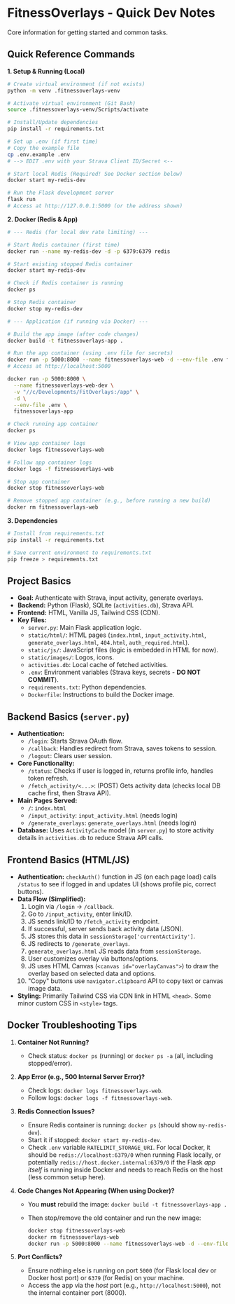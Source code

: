 # FitnessOverlays - Quick Dev Notes

Core information for getting started and common tasks.

## Quick Reference Commands

**1. Setup & Running (Local)**

```bash
# Create virtual environment (if not exists)
python -m venv .fitnessoverlays-venv

# Activate virtual environment (Git Bash)
source .fitnessoverlays-venv/Scripts/activate

# Install/Update dependencies
pip install -r requirements.txt

# Set up .env (if first time)
# Copy the example file
cp .env.example .env
# --> EDIT .env with your Strava Client ID/Secret <--

# Start local Redis (Required! See Docker section below)
docker start my-redis-dev

# Run the Flask development server
flask run
# Access at http://127.0.0.1:5000 (or the address shown)
```

**2. Docker (Redis & App)**

```bash
# --- Redis (for local dev rate limiting) ---

# Start Redis container (first time)
docker run --name my-redis-dev -d -p 6379:6379 redis

# Start existing stopped Redis container
docker start my-redis-dev

# Check if Redis container is running
docker ps

# Stop Redis container
docker stop my-redis-dev

# --- Application (if running via Docker) ---

# Build the app image (after code changes)
docker build -t fitnessoverlays-app .

# Run the app container (using .env file for secrets)
docker run -p 5000:8000 --name fitnessoverlays-web -d --env-file .env fitnessoverlays-app
# Access at http://localhost:5000

docker run -p 5000:8000 \
  --name fitnessoverlays-web-dev \
  -v "//c/Developments/FitOverlays:/app" \
  -d \
  --env-file .env \
  fitnessoverlays-app

# Check running app container
docker ps

# View app container logs
docker logs fitnessoverlays-web

# Follow app container logs
docker logs -f fitnessoverlays-web

# Stop app container
docker stop fitnessoverlays-web

# Remove stopped app container (e.g., before running a new build)
docker rm fitnessoverlays-web
```

**3. Dependencies**

```bash
# Install from requirements.txt
pip install -r requirements.txt

# Save current environment to requirements.txt
pip freeze > requirements.txt
```

## Project Basics

- **Goal:** Authenticate with Strava, input activity, generate overlays.
- **Backend:** Python (Flask), SQLite (`activities.db`), Strava API.
- **Frontend:** HTML, Vanilla JS, Tailwind CSS (CDN).
- **Key Files:**
  - `server.py`: Main Flask application logic.
  - `static/html/`: HTML pages (`index.html`, `input_activity.html`, `generate_overlays.html`, `404.html`, `auth_required.html`).
  - `static/js/`: JavaScript files (logic is embedded in HTML for now).
  - `static/images/`: Logos, icons.
  - `activities.db`: Local cache of fetched activities.
  - `.env`: Environment variables (Strava keys, secrets - **DO NOT COMMIT**).
  - `requirements.txt`: Python dependencies.
  - `Dockerfile`: Instructions to build the Docker image.

## Backend Basics (`server.py`)

- **Authentication:**
  - `/login`: Starts Strava OAuth flow.
  - `/callback`: Handles redirect from Strava, saves tokens to session.
  - `/logout`: Clears user session.
- **Core Functionality:**
  - `/status`: Checks if user is logged in, returns profile info, handles token refresh.
  - `/fetch_activity/<...>`: (POST) Gets activity data (checks local DB cache first, then Strava API).
- **Main Pages Served:**
  - `/`: `index.html`
  - `/input_activity`: `input_activity.html` (needs login)
  - `/generate_overlays`: `generate_overlays.html` (needs login)
- **Database:** Uses `ActivityCache` model (in `server.py`) to store activity details in `activities.db` to reduce Strava API calls.

## Frontend Basics (HTML/JS)

- **Authentication:** `checkAuth()` function in JS (on each page load) calls `/status` to see if logged in and updates UI (shows profile pic, correct buttons).
- **Data Flow (Simplified):**
    1. Login via `/login` -> `/callback`.
    2. Go to `/input_activity`, enter link/ID.
    3. JS sends link/ID to `/fetch_activity` endpoint.
    4. If successful, server sends back activity data (JSON).
    5. JS stores this data in `sessionStorage['currentActivity']`.
    6. JS redirects to `/generate_overlays`.
    7. `generate_overlays.html` JS reads data from `sessionStorage`.
    8. User customizes overlay via buttons/options.
    9. JS uses HTML Canvas (`<canvas id="overlayCanvas">`) to draw the overlay based on selected data and options.
    10. "Copy" buttons use `navigator.clipboard` API to copy text or canvas image data.
- **Styling:** Primarily Tailwind CSS via CDN link in HTML `<head>`. Some minor custom CSS in `<style>` tags.

## Docker Troubleshooting Tips

1. **Container Not Running?**
    - Check status: `docker ps` (running) or `docker ps -a` (all, including stopped/error).
2. **App Error (e.g., 500 Internal Server Error)?**
    - Check logs: `docker logs fitnessoverlays-web`.
    - Follow logs: `docker logs -f fitnessoverlays-web`.
3. **Redis Connection Issues?**
    - Ensure Redis container is running: `docker ps` (should show `my-redis-dev`).
    - Start it if stopped: `docker start my-redis-dev`.
    - Check `.env` variable `RATELIMIT_STORAGE_URI`. For local Docker, it should be `redis://localhost:6379/0` when running Flask locally, or potentially `redis://host.docker.internal:6379/0` if the Flask *app itself* is running inside Docker and needs to reach Redis on the host (less common setup here).
4. **Code Changes Not Appearing (When using Docker)?**
    - You **must** rebuild the image: `docker build -t fitnessoverlays-app .`
    - Then stop/remove the old container and run the new image:

        ```bash
        docker stop fitnessoverlays-web
        docker rm fitnessoverlays-web
        docker run -p 5000:8000 --name fitnessoverlays-web -d --env-file .env fitnessoverlays-app
        ```

5. **Port Conflicts?**
    - Ensure nothing else is running on port `5000` (for Flask local dev or Docker host port) or `6379` (for Redis) on your machine.
    - Access the app via the *host* port (e.g., `http://localhost:5000`), not the internal container port (8000).
